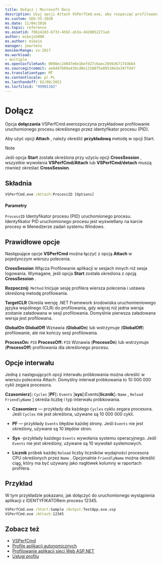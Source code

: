 ```yaml
---
title: Dołącz | Microsoft Docs
description: Użyj opcji Attach VSPerfCmd.exe, aby rozpocząć profilowanie uruchomionego procesu określonego przez identyfikator procesu (PID).
ms.custom: SEO-VS-2020
ms.date: 11/04/2016
ms.topic: reference
ms.assetid: 79614283-6733-4592-a53a-d428052271ad
author: mikejo5000
ms.author: mikejo
manager: jmartens
monikerRange: vs-2017
ms.workload:
- multiple
ms.openlocfilehash: 0098ec24047e6e16efd27c6aec26943671743bb4
ms.sourcegitcommit: ae6d47b09a439cd0e13180f5e89510e3e347fd47
ms.translationtype: MT
ms.contentlocale: pl-PL
ms.lasthandoff: 02/08/2021
ms.locfileid: "99901102"
---
```

# <a name="attach"></a>Dołącz
Opcja  **dołączania** VSPerfCmd.exerozpoczyna przykładowe profilowanie uruchomionego procesu określonego przez identyfikator procesu (PID).

 Aby użyć opcji **Attach** , należy określić **przykładową** metodę w opcji Start.

> [!NOTE]
> Jeśli opcja **Start** została określona przy użyciu opcji **CrossSession** , wszystkie wywołania **VSPerfCmd/Attach** lub **VSPerfCmd/detach** muszą również określać **CrossSession**.

## <a name="syntax"></a>Składnia

```cmd
VSPerfCmd.exe /Attach:ProcessID [Options]
```

#### <a name="parameters"></a>Parametry
 `ProcessID` Identyfikator procesu (PID) uruchomionego procesu. Identyfikator PID uruchomionego procesu jest wyświetlany na karcie procesy w Menedżerze zadań systemu Windows.

## <a name="valid-options"></a>Prawidłowe opcje
 Następujące opcje **VSPerfCmd** można łączyć z opcją **Attach** w pojedynczym wierszu polecenia.

 **CrossSession** Włącza Profilowanie aplikacji w sesjach innych niż sesja logowania. Wymagane, jeśli opcja **Start** została określona z opcją **CrossSession** .

 **Rozpocznij:** `Method` Inicjuje sesję profilera wiersza polecenia i ustawia określoną metodę profilowania.

 **TargetCLR** Określa wersję .NET Framework środowiska uruchomieniowego języka wspólnego (CLR) do profilowania, gdy więcej niż jedna wersja zostanie załadowana w sesji profilowania. Domyślnie pierwsza załadowana wersja jest profilowana.

 **GlobalOn GlobalOff** Wznawia (**GlobalOn**) lub wstrzymuje (**GlobalOff**) profilowanie, ale nie kończy sesji profilowania.

 **ProcessOn:** `PID` **ProcessOff:** `PID` Wznawia (**ProcessOn**) lub wstrzymuje (**ProcessOff**) profilowania dla określonego procesu.

## <a name="interval-options"></a>Opcje interwału
 Jedną z następujących opcji interwału próbkowania można określić w wierszu polecenia Attach. Domyślny interwał próbkowania to 10 000 000 cykli zegara procesora.

 **Czasomierz**[**:** `Cycles` ]**PF**[**:** `Events` ]**sys**[<strong>:</strong>Events]**licznik**[**:** `Name` , `Reload` `FriendlyName` ] określa liczbę i typ interwału próbkowania.

- **Czasomierz** — przykłady dla każdego `Cycles` cyklu zegara procesora. Jeśli `Cycles` nie jest określona, używane są 10 000 000 cykli.

- **PF** — przykłady `Events` błędów każdej strony. Jeśli `Events` nie jest określony, używane są 10 błędów stron.

- **Sys** -przykłady każdego `Events` wywołania systemu operacyjnego. Jeśli `Events` nie jest określony, używane są 10 wywołań systemowych.

- **Licznik** próbek każdej `Reload` liczby liczników wydajności procesora CPU określonych przez `Name` . Opcjonalnie `FriendlyName` można określić ciąg, który ma być używany jako nagłówek kolumny w raportach profilera.

## <a name="example"></a>Przykład
 W tym przykładzie pokazano, jak dołączyć do uruchomionego wystąpienia aplikacji z IDENTYFIKATORem procesu 12345.

```cmd
VSPerfCmd.exe /Start:Sample /Output:TestApp.exe.vsp
VSPerfCmd.exe /Attach:12345
```

## <a name="see-also"></a>Zobacz też
- [VSPerfCmd](../profiling/vsperfcmd.md)
- [Profile aplikacji autonomicznych](../profiling/command-line-profiling-of-stand-alone-applications.md)
- [Profilowanie aplikacji sieci Web ASP.NET](../profiling/command-line-profiling-of-aspnet-web-applications.md)
- [Usługi profilu](../profiling/command-line-profiling-of-services.md)
